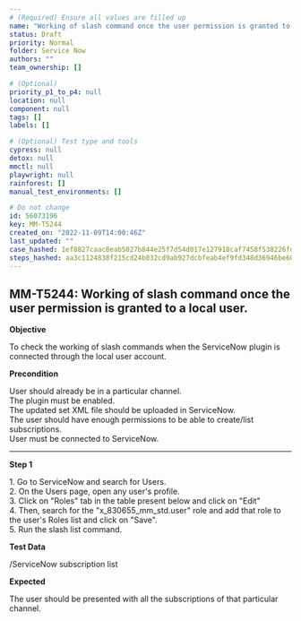 ```yaml
---
# (Required) Ensure all values are filled up
name: "Working of slash command once the user permission is granted to a local user."
status: Draft
priority: Normal
folder: Service Now
authors: ""
team_ownership: []

# (Optional)
priority_p1_to_p4: null
location: null
component: null
tags: []
labels: []

# (Optional) Test type and tools
cypress: null
detox: null
mmctl: null
playwright: null
rainforest: []
manual_test_environments: []

# Do not change
id: 56073196
key: MM-T5244
created_on: "2022-11-09T14:00:46Z"
last_updated: ""
case_hashed: 1ef8827caac8eab5027b844e25f7d54d017e127918caf7458f538226fdfce1441b1f38b09f86e470c5d603fe2bbb2d3f
steps_hashed: aa3c1124838f215cd24b032cd9ab927dcbfeab4ef9fd348d36946be60fdece5937a1a5515dfa863753df79bc06360206
---
```


<!-- (Auto-generated) Based on frontmatter's "key" and "name" -->

## MM-T5244: Working of slash command once the user permission is granted to a local user.

**Objective**

To check the working of slash commands when the ServiceNow plugin is connected through the local user account.

**Precondition**

User should already be in a particular channel.\
The plugin must be enabled.\
The updated set XML file should be uploaded in ServiceNow.\
The user should have enough permissions to be able to create/list subscriptions.\
User must be connected to ServiceNow.

---

**Step 1**

1\. Go to ServiceNow and search for Users.\
2\. On the Users page, open any user's profile.\
3\. Click on "Roles" tab in the table present below and click on "Edit"\
4\. Then, search for the "x\_830655\_mm\_std.user" role and add that role to the user's Roles list and click on "Save".\
5\. Run the slash list command.

**Test Data**

/ServiceNow subscription list

**Expected**

The user should be presented with all the subscriptions of that particular channel.
